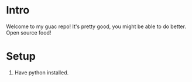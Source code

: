 # Intro

Welcome to my guac repo! It's pretty good, you might be able to do better. Open source food!

# Setup

1. Have python installed.
